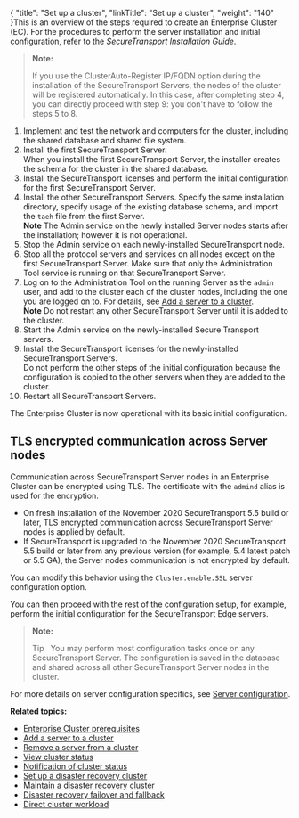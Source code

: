 {
    "title": "Set up a cluster",
    "linkTitle": "Set up a cluster",
    "weight": "140"
}This is an overview of the steps required to create an Enterprise Cluster (EC). For the procedures to perform the server installation and initial configuration, refer to the <span class="redirect_st_inst" cshid="install" data-version="5.3.5">*<span class="mc-variable axway_variables.Component_Short_Name variable">SecureTransport</span> Installation Guide*</span>.

> **Note:**
>
> If you use the ClusterAuto-Register IP/FQDN option during the installation of the SecureTransport Servers, the nodes of the cluster will be registered automatically. In this case, after completing step 4, you can directly proceed with step 9: you don't have to follow the steps 5 to 8.

1.  Implement and test the network and computers for the cluster, including the shared database and shared file system.
2.  Install the first <span class="mc-variable axway_variables.Component_Short_Name variable">SecureTransport</span> Server.  
    When you install the first <span class="mc-variable axway_variables.Component_Short_Name variable">SecureTransport</span> Server, the installer creates the schema for the cluster in the shared database.
3.  Install the <span class="mc-variable axway_variables.Component_Short_Name variable">SecureTransport</span> licenses and perform the initial configuration for the first <span class="mc-variable axway_variables.Component_Short_Name variable">SecureTransport</span> Server.
4.  Install the other <span class="mc-variable axway_variables.Component_Short_Name variable">SecureTransport</span> Servers. Specify the same installation directory, specify usage of the existing database schema, and import the `taeh` file from the first Server.  
    **Note** The Admin service on the newly installed Server nodes starts after the installation; however it is not operational.  
5.  Stop the Admin service on each newly-installed <span class="mc-variable axway_variables.Component_Short_Name variable">SecureTransport</span> node.
6.  Stop all the protocol servers and services on all nodes except on the first SecureTransport Server. Make sure that only the Administration Tool service is running on that SecureTransport Server.
7.  Log on to the Administration Tool on the running Server as the `admin` user, and add to the cluster each of the cluster nodes, including the one you are logged on to. For details, see <a href="../t_st_add_server_to_cluster#Large_Enterprise_Clustering_2746683174_1077923" class="MCXref xref">Add a server to a cluster</a>.  
    **Note** Do not restart any other SecureTransport Server until it is added to the cluster.  
8.  Start the Admin service on the newly-installed Secure Transport servers.
9.  Install the SecureTransport licenses for the newly-installed SecureTransport Servers.  
    Do not perform the other steps of the initial configuration because the configuration is copied to the other servers when they are added to the cluster.
10. Restart all <span class="mc-variable axway_variables.Component_Short_Name variable">SecureTransport</span> Servers.

The Enterprise Cluster is now operational with its basic initial configuration.

## TLS encrypted communication across Server nodes

Communication across SecureTransport Server nodes in an Enterprise Cluster can be encrypted using TLS. The certificate with the `admind` alias is used for the encryption.  

-   On fresh installation of the November 2020 <span class="mc-variable axway_variables.Component_Short_Name variable">SecureTransport</span> <span class="mc-variable axway_variables.Release_Number variable">5.5</span> build or later, TLS encrypted communication across SecureTransport Server nodes is applied by default.
-   If SecureTransport is upgraded to the November 2020 <span class="mc-variable axway_variables.Component_Short_Name variable">SecureTransport</span> <span class="mc-variable axway_variables.Release_Number variable">5.5</span> build or later from any previous version (for example, 5.4 latest patch or 5.5 GA), the Server nodes communication is not encrypted by default.

You can modify this behavior using the `Cluster.enable.SSL` server configuration option.  

You can then proceed with the rest of the configuration setup, for example, perform the initial configuration for the SecureTransport Edge servers.

> **Note:**
>
> Tip  
> You may perform most configuration tasks once on any SecureTransport Server. The configuration is saved in the database and shared across all other SecureTransport Server nodes in the cluster.

For more details on server configuration specifics, see <a href="../../../operations_menu/c_st_serverconfiguration#ServerMenu_1832073003_1107076" class="MCXref xref">Server configuration</a>.

**Related topics:**

-   <a href="../c_st_cluster_prerequisites" class="MCXref xref">Enterprise Cluster prerequisites</a>
-   <a href="../t_st_add_server_to_cluster" class="MCXref xref">Add a server to a cluster</a>
-   <a href="../t_st_remove_server_from_cluster" class="MCXref xref">Remove a server from a cluster</a>
-   <a href="../t_st_view_cluster_status" class="MCXref xref">View cluster status</a>
-   <a href="../t_st_notification_of_cluster_status" class="MCXref xref">Notification of cluster status</a>
-   <a href="../t_st_setup_disaster_recovery_cluster" class="MCXref xref">Set up a disaster recovery cluster</a>
-   <a href="../t_st_maintain_disaster_recovery_cluster" class="MCXref xref">Maintain a disaster recovery cluster</a>
-   <a href="../t_st_dr_failover_fallback" class="MCXref xref">Disaster recovery failover and fallback</a>
-   <a href="../t_st_direct_cluster_workload" class="MCXref xref">Direct cluster workload</a>
